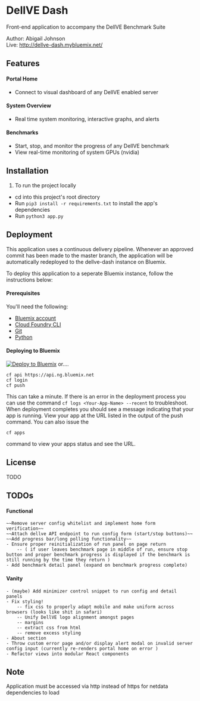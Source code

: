 # DellVE Dash
Front-end application to accompany the DellVE Benchmark Suite  

Author: Abigail Johnson  
Live: http://dellve-dash.mybluemix.net/

## Features
#### Portal Home
+ Connect to visual dashboard of any DellVE enabled server  
#### System Overview
+ Real time system monitoring, interactive graphs, and alerts
#### Benchmarks
+ Start, stop, and monitor the progress of any DellVE benchmark
+ View real-time monitoring of system GPUs (nvidia)

## Installation
1. To run the project locally
+ cd into this project's root directory
+ Run `pip3 install -r requirements.txt` to install the app's dependencies
+ Run `python3 app.py`

## Deployment
This application uses a continuous delivery pipeline. Whenever an approved commit has been made to the master branch, the application will be automatically redeployed to the dellve-dash instance on Bluemix.

To deploy this application to a seperate Bluemix instance, follow the instructions below:  

#### Prerequisites
You'll need the following:
* [Bluemix account](https://console.ng.bluemix.net/registration/)
* [Cloud Foundry CLI](https://github.com/cloudfoundry/cli#downloads)
* [Git](https://git-scm.com/downloads)
* [Python](https://www.python.org/downloads/)

#### Deploying to Bluemix
[![Deploy to Bluemix](https://bluemix.net/deploy/button.png)](https://bluemix.net/deploy)
or....
```
cf api https://api.ng.bluemix.net
cf login
cf push
```
This can take a minute. If there is an error in the deployment process you can use the command `cf logs <Your-App-Name> --recent` to troubleshoot.
When deployment completes you should see a message indicating that your app is running.  View your app at the URL listed in the output of the push command.  You can also issue the
  ```
cf apps
  ```
command to view your apps status and see the URL.

## License
TODO

## TODOs
#### Functional
    ~~Remove server config whitelist and implement home form verification~~     
    ~~Attach dellve API endpoint to run config form (start/stop buttons)~~     
    ~~Add progress bar/long polling functionality~~  
    - Ensure proper reinitialization of run panel on page return    
        -- ( if user leaves benchmark page in middle of run, ensure stop button and proper benchmark progress is displayed if the benchmark is still running by the time they return )  
    - Add benchmark detail panel (expand on benchmark progress complete)
#### Vanity
    - (maybe) Add minimizer control snippet to run config and detail panels
    - Fix styling!
        -- fix css to properly adapt mobile and make uniform across browsers (looks like shit in safari)  
        -- Unify DellVE logo alignment amongst pages
        -- margins  
        -- extract css from html   
        -- remove excess styling  
    - About section
    - Throw custom error page and/or display alert modal on invalid server config input (currently re-renders portal home on error )
    - Refactor views into modular React components

## Note
Application must be accessed via http instead of https for netdata dependencies to load
